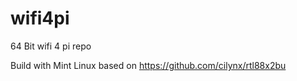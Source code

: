 # wifi4pi
64 Bit wifi 4 pi repo

Build with Mint Linux based on https://github.com/cilynx/rtl88x2bu
